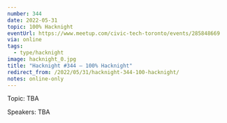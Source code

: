 ```yaml
---
number: 344
date: 2022-05-31
topic: 100% Hacknight
eventUrl: https://www.meetup.com/civic-tech-toronto/events/285848669
via: online
tags:
  - type/hacknight
image: hacknight_0.jpg
title: "Hacknight #344 – 100% Hacknight"
redirect_from: /2022/05/31/hacknight-344-100-hacknight/
notes: online-only
---
```


Topic:
TBA

Speakers:
TBA